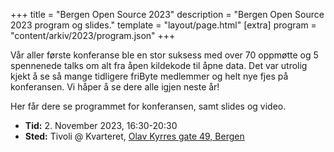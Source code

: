 +++
title = "Bergen Open Source 2023"
description = "Bergen Open Source 2023 program og slides."
template = "layout/page.html"
[extra]
program = "content/arkiv/2023/program.json"
+++

Vår aller første konferanse ble en stor suksess med over 70 oppmøtte og 5 spennenede talks om alt fra åpen kildekode til åpne data. Det var utrolig kjekt å se så mange tidligere friByte medlemmer og helt nye fjes på konferansen. Vi håper å se dere alle igjen neste år!

Her får dere se programmet for konferansen, samt slides og video.

- **Tid:** 2. November 2023, 16:30-20:30
- **Sted:** Tivoli @ Kvarteret, [Olav Kyrres gate 49, Bergen](https://www.openstreetmap.org/node/6137059358)
